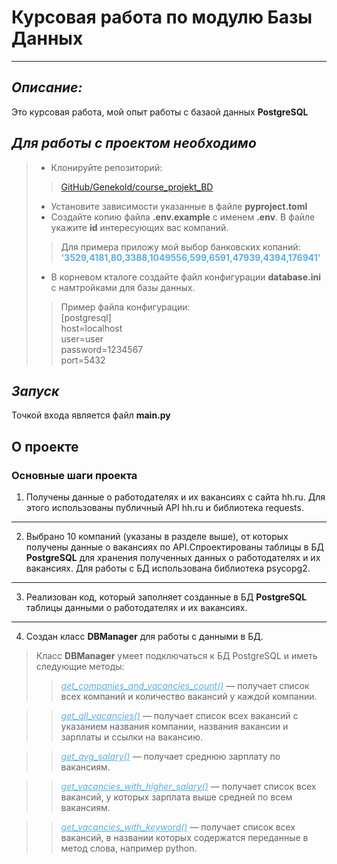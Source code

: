 # Курсовая работа по модулю Базы Данных
***
## *Описание:*

Это курсовая работа, мой опыт работы с базаой данных **PostgreSQL**

## *Для работы с проектом необходимо*

> * Клонируйте репозиторий: 
>>   [GitHub/Genekold/course_projekt_BD](https://github.com/Genekold/course_project_BD.git)
> * Установите зависимости указанные в файле **pyproject.toml**
> * Создайте копию файла **.env.example** с именем **.env**. В файле укажите **id** интересующих вас компаний.
>>  Для примера приложу мой выбор банковских копаний:    
<span style="color:#59afe1">**'3529,4181,80,3388,1049556,599,6591,47939,4394,176941'**</span>
> * В корневом кталоге создайте файл конфигурации **database.ini** с намтройками для базы данных. 
>> Пример файла конфигурации:   
[postgresql]    
host=localhost    
user=user     
password=1234567    
port=5432

## *Запуск*

Точкой входа является файл **main.py**

## О проекте

### Основные шаги проекта

1. Получены данные о работодателях и их вакансиях с сайта hh.ru. Для этого использованы публичный API hh.ru и библиотека 
requests.
***
2. Выбрано 10 компаний (указаны в разделе выше), от которых получены данные о вакансиях по API.Спроектированы таблицы 
в БД **PostgreSQL** для хранения полученных данных о работодателях и их вакансиях. Для работы с БД использована библиотека
psycopg2.
***
3. Реализован код, который заполняет созданные в БД **PostgreSQL** таблицы данными о работодателях и их вакансиях.
***
4. Создан класс **DBManager** для работы с данными в БД.

> Класс **DBManager** умеет подключаться к БД PostgreSQL и иметь следующие методы:
>> <u style="color:#59afe1">*get_companies_and_vacancies_count()*</u>  — получает список всех компаний и количество 
вакансий у каждой компании.

>> <u style="color:#59afe1">*get_all_vacancies()*</u> — получает список всех вакансий с указанием названия компании,
названия вакансии и зарплаты и ссылки на вакансию.

>> <u style="color:#59afe1">*get_avg_salary()*</u> — получает среднюю зарплату по вакансиям.

>> <u style="color:#59afe1">*get_vacancies_with_higher_salary()*</u> — получает список всех вакансий, у которых 
зарплата выше средней по всем вакансиям.

>> <u style="color:#59afe1">*get_vacancies_with_keyword()*</u> — получает список всех вакансий, в названии которых 
содержатся переданные в метод слова, например python.

